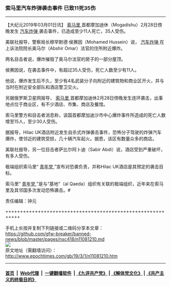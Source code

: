 ### 索马里汽车炸弹袭击事件 已致11死35伤
------------------------

<p>
 【大纪元2019年03月01日讯】
 <a href="http://www.epochtimes.com/gb/tag/%E7%B4%A2%E9%A9%AC%E9%87%8C.html">
  索马里
 </a>
 首都摩加迪休（Mogadishu）2月28日傍晚发生
 <a href="http://www.epochtimes.com/gb/tag/%E6%B1%BD%E8%BD%A6%E7%82%B8%E5%BC%B9.html">
  汽车炸弹
 </a>
 袭击事件，已造成至少11人死亡，35人受伤。
</p>
<p>
 美联社报导，警察局长穆罕默德‧侯赛因（Mohamed Hussein）说，
 <a href="http://www.epochtimes.com/gb/tag/%E6%B1%BD%E8%BD%A6%E7%82%B8%E5%BC%B9.html">
  汽车炸弹
 </a>
 在上诉法院院长奥马尔（Abshir Omar）法官的住所附近爆炸。
</p>
<p>
 两名目击者说，爆炸摧毁了奥马尔法官的房子的一部分屋顶。
</p>
<p>
 侯赛因说，在袭击事件中，有超过35人受伤，死亡人数至少有11人。
</p>
<p>
 他说，爆炸发生后不久，至少有4名武装分子向附近的建筑物和商业区开火，并与当时在附近安全部队和酒店警卫交火。
</p>
<p>
 另据俄罗斯卫星网报导，
 <a href="http://www.epochtimes.com/gb/tag/%E7%B4%A2%E9%A9%AC%E9%87%8C.html">
  索马里
 </a>
 首都摩加迪休2月28日傍晚发生连环袭击，出事地点位于商业区，有不少酒店、市集、商店及餐馆。
</p>
<p>
 索马里警方和目击者消息称，该国首都摩加迪沙市中心爆炸事件所造成的死亡人数增至15人，至少30人受伤。
</p>
<p>
 据报导，Hilac UK酒店附近发生自杀式炸弹袭击事件，恐怖分子驾驶的炸弹汽车爆炸，使邻近的建筑受损，几十辆汽车起火。据悉，该区有数量众多的商店。
</p>
<p>
 美联社报导，另一位目击者萨比尔阿卜迪（Sabir Abdi）说，酒店受到严重破坏，有多人受伤。
</p>
<p>
 极端组织索马里“
 <a href="http://www.epochtimes.com/gb/tag/%E9%9D%92%E5%B9%B4%E5%85%9A.html">
  青年党
 </a>
 ”宣布对恐袭负责，并称Hilac UK酒店是其预定的袭击目标。
</p>
<p>
 索马里“
 <a href="http://www.epochtimes.com/gb/tag/%E9%9D%92%E5%B9%B4%E5%85%9A.html">
  青年党
 </a>
 ”是与“基地”（al Qaeda）组织有关联的极端组织，近年来在索马里及其邻国多次发动恐怖袭击。#
</p>
<p>
 责任编辑：钟元
</p>
<p>
</p>

+++++++++++++++++++++++++++++++++++++++++++++++++++++++++++<br/><br/>
手机上长按并复制下列链接或二维码分享本文章：<br/>
https://github.com/gfw-breaker/banned-news/blob/master/pages/nsc418/n11081210.md <br/>
<a href='https://github.com/gfw-breaker/banned-news/blob/master/pages/nsc418/n11081210.md'><img src='https://github.com/gfw-breaker/banned-news/blob/master/pages/nsc418/n11081210.md.png'/></a> <br/>
原文地址（需翻墙访问）：http://www.epochtimes.com/gb/19/3/1/n11081210.htm


------------------------
#### [首页](https://github.com/gfw-breaker/banned-news/blob/master/README.md) &nbsp;|&nbsp; [Web代理](https://github.com/labour-camp/helloworld) &nbsp;|&nbsp; [一键翻墙软件](https://github.com/gfw-breaker/nogfw/blob/master/README.md) &nbsp;| [《九评共产党》](https://github.com/gfw-breaker/9ping.md/blob/master/README.md#九评之一评共产党是什么) | [《解体党文化》](https://github.com/gfw-breaker/jtdwh.md/blob/master/README.md) | [《共产主义的终极目的》](https://github.com/gfw-breaker/gczydzjmd.md/blob/master/README.md)

